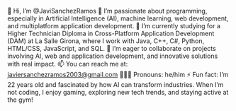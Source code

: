 👋 Hi, I’m @JaviSanchezRamos
👀 I’m passionate about programming, especially in Artificial Intelligence (AI), machine learning, web development, and multiplatform application development.
🌱 I’m currently studying for a Higher Technician Diploma in Cross-Platform Application Development (DAM) at La Salle Girona, where I work with Java, C++, C#, Python, HTML/CSS, JavaScript, and SQL.
👥 I’m eager to collaborate on projects involving AI, web and application development, and innovative solutions with real impact.
📫 You can reach me at: javiersanchezramos2003@gmail.com
👨🏻‍💻 Pronouns: he/him
⚡ Fun fact: I’m 22 years old and fascinated by how AI can transform industries. When I’m not coding, I enjoy gaming, exploring new tech trends, and staying active at the gym!

<!---
JaviSanchezRamos/JaviSanchezRamos is a ✨ special ✨ repository because its `README.md` (this file) appears on your GitHub profile.
You can click the Preview link to take a look at your changes.
--->

